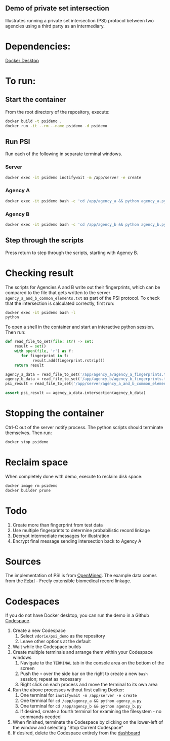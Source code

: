 Demo of private set intersection
-------------------------------

Illustrates running a private set intersection (PSI) protocol between two agencies using a third party as an intermediary.

# Dependencies:

[Docker Desktop](https://www.docker.com/products/docker-desktop/)

# To run:

## Start the container

From the root directory of the repository, execute:

```sh
docker build -t psidemo .
docker run -it --rm --name psidemo -d psidemo
```

## Run PSI

Run each of the following in separate terminal windows.

### Server

```sh
docker exec -it psidemo inotifywait -m /app/server -e create
```

### Agency A

```sh
docker exec -it psidemo bash -c 'cd /app/agency_a && python agency_a.py'
```

### Agency B

```sh
docker exec -it psidemo bash -c 'cd /app/agency_b && python agency_b.py'
```

## Step through the scripts

Press return to step through the scripts, starting with Agency B.

# Checking result

The scripts for Agencies A and B write out their fingerprints, which can be compared to the file that gets written to the server `agency_a_and_b_common_elements.txt` as part of the PSI protocol. To check that the intersection is calculated correctly, first run:

```sh
docker exec -it psidemo bash -l
python
```

To open a shell in the container and start an interactive python session. Then run:

```python
def read_file_to_set(file: str) -> set:
    result = set()
    with open(file, 'r') as f:
       for fingerprint in f:
            result.add(fingerprint.rstrip())
    return result

agency_a_data = read_file_to_set('/app/agency_a/agency_a_fingerprints.txt')
agency_b_data = read_file_to_set('/app/agency_b/agency_b_fingerprints.txt')
psi_result = read_file_to_set('/app/server/agency_a_and_b_common_elements.txt')

assert psi_result == agency_a_data.intersection(agency_b_data)
```

# Stopping the container

Ctrl-C out of the server notify process. The python scripts should terminate themselves. Then run:

```sh
docker stop psidemo
```

# Reclaim space

When completely done with demo, execute to reclaim disk space:

```sh
docker image rm psidemo
docker builder prune
```

# Todo

1. Create more than fingerprint from test data
2. Use multiple fingerprints to determine probabilistic record linkage
3. Decrypt intermediate messages for illustration
4. Encrypt final message sending intersection back to Agency A

# Sources

The implementation of PSI is from [OpenMined](https://github.com/OpenMined/PSI). The example data comes from the [Febrl](https://users.cecs.anu.edu.au/~Peter.Christen/Febrl/febrl-0.3/febrldoc-0.3/front.html) - Freely extensible biomedical record linkage.

# Codespaces

If you do not have Docker desktop, you can run the demo in a Github [Codespace](https://github.com/codespaces).

1. Create a new Codespace
   1. Select `vdorie/psi_demo` as the repository
   2. Leave other options at the default
2. Wait while the Codespace builds
3. Create multiple terminals and arrange them within your Codespace windows
   1. Navigate to the `TERMINAL` tab in the console area on the bottom of the screen
   2. Push the `+` over the side bar on the right to create a new `bash` session; repeat as necessary
   3. Right click on each process and move the terminal to its own area
4. Run the above processes without first calling Docker:
   1. One terminal for `inotifywait -m /app/server -e create`
   2. One terminal for `cd /app/agency_a && python agency_a.py`
   3. One terminal for `cd /app/agency_b && python agency_b.py`
   4. If desired, create a fourth terminal for examining the filesystem - no commands needed
5. When finished, terminate the Codespace by clicking on the lower-left of the window and selecting "Stop Current Codespace"
6. If desired, delete the Codespace entirely from the [dashboard](https://github.com/codespaces)
